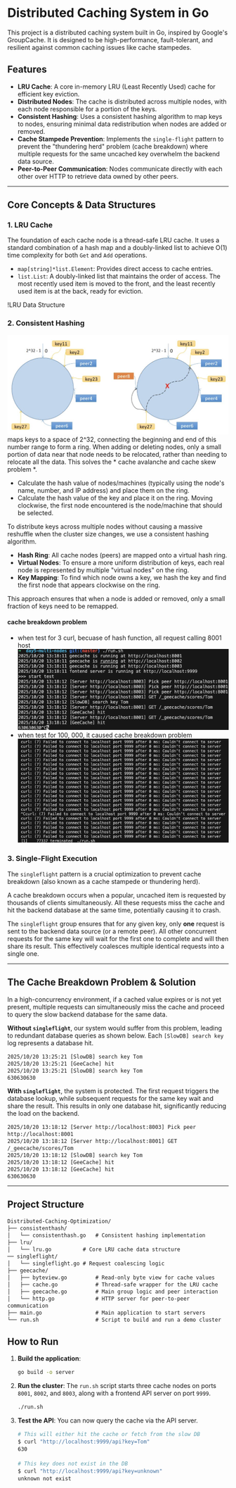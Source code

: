 # Distributed Caching System in Go

This project is a distributed caching system built in Go, inspired by Google's GroupCache. It is designed to be high-performance, fault-tolerant, and resilient against common caching issues like cache stampedes.

## Features

*   **LRU Cache**: A core in-memory LRU (Least Recently Used) cache for efficient key eviction.
*   **Distributed Nodes**: The cache is distributed across multiple nodes, with each node responsible for a portion of the keys.
*   **Consistent Hashing**: Uses a consistent hashing algorithm to map keys to nodes, ensuring minimal data redistribution when nodes are added or removed.
*   **Cache Stampede Prevention**: Implements the `single-flight` pattern to prevent the "thundering herd" problem (cache breakdown) where multiple requests for the same uncached key overwhelm the backend data source.
*   **Peer-to-Peer Communication**: Nodes communicate directly with each other over HTTP to retrieve data owned by other peers.

---

## Core Concepts & Data Structures

### 1. LRU Cache

The foundation of each cache node is a thread-safe LRU cache. It uses a standard combination of a hash map and a doubly-linked list to achieve O(1) time complexity for both `Get` and `Add` operations.

*   `map[string]*list.Element`: Provides direct access to cache entries.
*   `list.List`: A doubly-linked list that maintains the order of access. The most recently used item is moved to the front, and the least recently used item is at the back, ready for eviction.

!LRU Data Structure

### 2. Consistent Hashing

![alt text](image-1.png)
maps keys to a space of 2^32, connecting the beginning and end of this number range to form a ring. When adding or deleting nodes, only a small portion of data near that node needs to be relocated, rather than needing to relocate all the data. This solves the * cache avalanche  and cache skew problem *.

- Calculate the hash value of nodes/machines (typically using the node's name, number, and IP address) and place them on the ring.
- Calculate the hash value of the key and place it on the ring. Moving clockwise, the first node encountered is the node/machine that should be selected.

To distribute keys across multiple nodes without causing a massive reshuffle when the cluster size changes, we use a consistent hashing algorithm.

*   **Hash Ring**: All cache nodes (peers) are mapped onto a virtual hash ring.
*   **Virtual Nodes**: To ensure a more uniform distribution of keys, each real node is represented by multiple "virtual nodes" on the ring.
*   **Key Mapping**: To find which node owns a key, we hash the key and find the first node that appears clockwise on the ring.

This approach ensures that when a node is added or removed, only a small fraction of keys need to be remapped.


#### cache breakdown problem
- when test for 3 curl, becuase of hash function, all request calling 8001 host
![test](image-3.png)
- when test for 100, 000, it caused cache breakdown problem
![cache breakdown for 100,000 reques for 8001](image-2.png)

### 3. Single-Flight Execution

The `singleflight` pattern is a crucial optimization to prevent cache breakdown (also known as a cache stampede or thundering herd).

A cache breakdown occurs when a popular, uncached item is requested by thousands of clients simultaneously. All these requests miss the cache and hit the backend database at the same time, potentially causing it to crash.

The `singleflight` group ensures that for any given key, only **one** request is sent to the backend data source (or a remote peer). All other concurrent requests for the same key will wait for the first one to complete and will then share its result. This effectively coalesces multiple identical requests into a single one.

---

## The Cache Breakdown Problem & Solution

In a high-concurrency environment, if a cached value expires or is not yet present, multiple requests can simultaneously miss the cache and proceed to query the slow backend database for the same data.

**Without `singleflight`**, our system would suffer from this problem, leading to redundant database queries as shown below. Each `[SlowDB] search key` log represents a database hit.

```
2025/10/20 13:25:21 [SlowDB] search key Tom
2025/10/20 13:25:21 [GeeCache] hit
2025/10/20 13:25:21 [SlowDB] search key Tom
630630630
```

**With `singleflight`**, the system is protected. The first request triggers the database lookup, while subsequent requests for the same key wait and share the result. This results in only one database hit, significantly reducing the load on the backend.

```
2025/10/20 13:18:12 [Server http://localhost:8003] Pick peer http://localhost:8001
2025/10/20 13:18:12 [Server http://localhost:8001] GET /_geecache/scores/Tom
2025/10/20 13:18:12 [SlowDB] search key Tom
2025/10/20 13:18:12 [GeeCache] hit
2025/10/20 13:18:12 [GeeCache] hit
630630630
```

---

## Project Structure

```
Distributed-Caching-Optimization/
├── consistenthash/
│   └── consistenthash.go   # Consistent hashing implementation
├── lru/
│   └── lru.go          # Core LRU cache data structure
── singleflight/
│   └── singleflight.go # Request coalescing logic
├── geecache/  
│   ├── byteview.go         # Read-only byte view for cache values
│   ├── cache.go            # Thread-safe wrapper for the LRU cache
│   ├── geecache.go         # Main group logic and peer interaction
│   └── http.go             # HTTP server for peer-to-peer communication
├── main.go                 # Main application to start servers
└── run.sh                  # Script to build and run a demo cluster
```

## How to Run

1.  **Build the application**:
    ```bash
    go build -o server
    ```
2.  **Run the cluster**:
    The `run.sh` script starts three cache nodes on ports `8001`, `8002`, and `8003`, along with a frontend API server on port `9999`.
    ```bash
    ./run.sh
    ```
3.  **Test the API**:
    You can now query the cache via the API server.
    ```bash
    # This will either hit the cache or fetch from the slow DB
    $ curl "http://localhost:9999/api?key=Tom"
    630

    # This key does not exist in the DB
    $ curl "http://localhost:9999/api?key=unknown"
    unknown not exist
    ```

